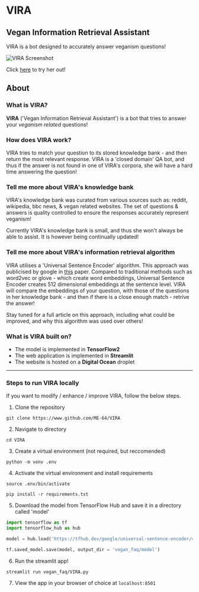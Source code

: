 # VIRA
## Vegan Information Retrieval Assistant
VIRA is a bot designed to accurately answer veganism questions!

![VIRA Screenshot]('./vegan_faq/static/VIRA_screenshot.png' "VIRA Screenshot")


Click [here](http://134.209.190.239:8501/) to try her out!

## **About**

### What is VIRA?
**VIRA** ('Vegan Information Retrieval Assistant') is a bot that tries to answer your
*veganism related* questions!


### How does VIRA work?
VIRA tries to match your question to its stored knowledge bank - and then return
the most relevant response.
VIRA is a 'closed domain' QA bot, and thus if the answer is not found in one of
VIRA's corpora, she will have a hard time answering the question!


### Tell me more about VIRA's knowledge bank
VIRA's knowledge bank was curated from various sources such as: reddit, wikipedia,
bbc news, & vegan related websites.
The set of questions & answers is quality controlled to ensure the responses
accurately represent veganism!

Currently VIRA's knowledge bank is small, and thus she won't always be able to
assist. It is however being continually updated!

### Tell me more about VIRA's information retrieval algorithm
VIRA utilises a 'Universal Sentence Encoder' algorithm. This approach was publicised
by google in [this](https://arxiv.org/abs/1803.11175) paper. Compared to traditional
methods such as word2vec or glove - which create word embeddings, Universal Sentence
Encoder creates 512 dimensional embeddings at the sentence level. VIRA will compare
the embeddings of your question, with those of the questions in her knowledge
bank - and then if there is a close enough match - retrive the answer!

Stay tuned for a full article on this approach, including what could be improved,
and why this algorithm was used over others!


### What is VIRA built on?
- The model is implemented in **TensorFlow2**
- The web application is implemented in **Streamlit**
- The website is hosted on a **Digital Ocean** droplet

---
### **Steps to run VIRA locally**

If you want to modify / enhance / improve VIRA, follow the below steps.

1. Clone the repository
```
git clone https://www.github.com/ME-64/VIRA
```

2. Navigate to directory
```
cd VIRA
```

3. Create a virtual environment (not required, but reccomended)
```
python -m venv .env 
```

4. Activate the virtual environment and install requirements
```
source .env/bin/activate

pip install -r requirements.txt
```

5. Download the model from TensorFlow Hub and save it in a directory called 'model'
```python
import tensorflow as tf
import tensorflow_hub as hub

model = hub.load('https://tfhub.dev/google/universal-sentence-encoder/4')

tf.saved_model.save(model, output_dir = 'vegan_faq/model')

```

6. Run the streamlit app!
```
streamlit run vegan_faq/VIRA.py
```

7. View the app in your browser of choice at `localhost:8501`

